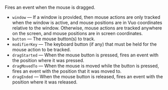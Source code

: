 Fires an event when the mouse is dragged. 

   - `window` — If a window is provided, then mouse actions are only tracked when the window is active, and mouse positions are in Vuo coordinates relative to the window. Otherwise, mouse actions are tracked anywhere on the screen, and mouse positions are in screen coordinates. 
   - `button` — The mouse button(s) to track. 
   - `modifierKey` — The keyboard button (if any) that must be held for the mouse action to be tracked. 
   - `dragStarted` — When the mouse button is pressed, fires an event with the position where it was pressed. 
   - `dragMovedTo` — When the mouse is moved while the button is pressed, fires an event with the position that it was moved to. 
   - `dragEnded` — When the mouse button is released, fires an event with the position where it was released. 
